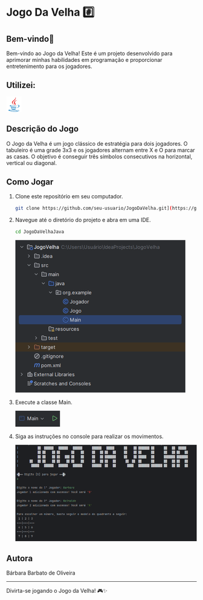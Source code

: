 <h1> Jogo Da Velha #️⃣</h1>

## Bem-vindo👋

<p> Bem-vindo ao Jogo da Velha! Este é um projeto desenvolvido para aprimorar minhas habilidades em programação e proporcionar entretenimento para os jogadores.</p>


<h2>Utilizei:</h2>
<a><img src="https://raw.githubusercontent.com/devicons/devicon/master/icons/java/java-original.svg" alt="java" width="40" height="40"></a>

## Descrição do Jogo

O Jogo da Velha é um jogo clássico de estratégia para dois jogadores. O tabuleiro é uma grade 3x3 e os jogadores alternam entre X e O para marcar as casas. O objetivo é conseguir três símbolos consecutivos na horizontal, vertical ou diagonal.

## Como Jogar

1. Clone este repositório em seu computador.

    ```bash
    git clone https://github.com/seu-usuario/JogoDaVelha.git](https://github.com/babi-barbato/JogoDaVelhaJava.git
    ```

2. Navegue até o diretório do projeto e abra em uma IDE.

    ```bash
    cd JogoDaVelhaJava
    ```

    <img src="img/caminho.png">

3. Execute a classe Main.
   
    <img src="img/runMain.png">

4. Siga as instruções no console para realizar os movimentos.

    <img src="img/Jogo.png">

## Autora

Bárbara Barbato de Oliveira

---

Divirta-se jogando o Jogo da Velha! 🎮✨
